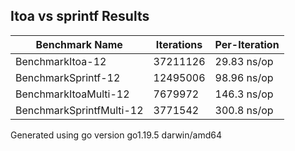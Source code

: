 ## Itoa vs sprintf Results
Benchmark Name|Iterations|Per-Iteration
----|----|----
BenchmarkItoa-12 |37211126| 29.83 ns/op
BenchmarkSprintf-12 |12495006| 98.96 ns/op
BenchmarkItoaMulti-12 | 7679972| 146.3 ns/op
BenchmarkSprintfMulti-12 | 3771542| 300.8 ns/op

Generated using go version go1.19.5 darwin/amd64

